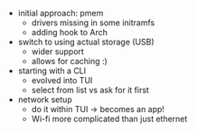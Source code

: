 - initial approach: pmem
  - drivers missing in some initramfs
  - adding hook to Arch
- switch to using actual storage (USB)
  - wider support
  - allows for caching :)
- starting with a CLI
  - evolved into TUI
  - select from list vs ask for it first
- network setup
  - do it within TUI -> becomes an app!
  - Wi-fi more complicated than just ethernet

